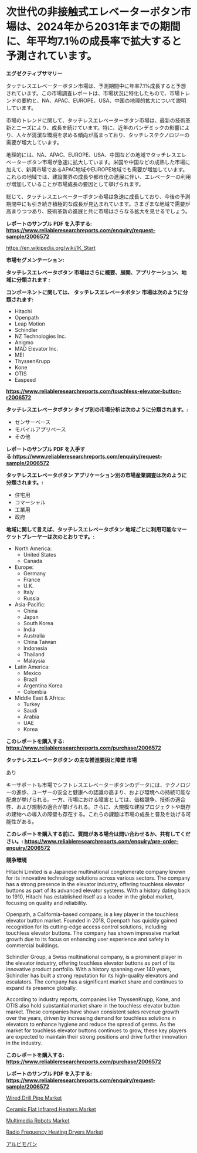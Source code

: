 <p><h1>次世代の非接触式エレベーターボタン市場は、2024年から2031年までの期間に、年平均7.1％の成長率で拡大すると予測されています。</h1></p><p><strong>エグゼクティブサマリー</strong></p>
<p><p>タッチレスエレベーターボタン市場は、予測期間中に年率7.1%成長すると予想されています。この市場調査レポートは、市場状況に特化したもので、市場トレンドの要約と、NA、APAC、EUROPE、USA、中国の地理的拡大について説明しています。</p><p>市場のトレンドに関して、タッチレスエレベーターボタン市場は、最新の技術革新とニーズにより、成長を続けています。特に、近年のパンデミックの影響により、人々が清潔な環境を求める傾向が高まっており、タッチレステクノロジーの需要が増大しています。</p><p>地理的には、NA、APAC、EUROPE、USA、中国などの地域でタッチレスエレベーターボタン市場が急速に拡大しています。米国や中国などの成熟した市場に加えて、新興市場であるAPAC地域やEUROPE地域でも需要が増加しています。これらの地域では、建設業界の成長や都市化の進展に伴い、エレベーターの利用が増加していることが市場成長の要因として挙げられます。</p><p>総じて、タッチレスエレベーターボタン市場は急速に成長しており、今後の予測期間中にも引き続き積極的な成長が見込まれています。さまざまな地域で需要が高まりつつあり、技術革新の進展と共に市場はさらなる拡大を見せるでしょう。</p></p>
<p><strong>レポートのサンプル PDF を入手する: <a href="https://www.reliableresearchreports.com/enquiry/request-sample/2006572">https://www.reliableresearchreports.com/enquiry/request-sample/2006572</a></strong></p>
<p><a href="https://en.wikipedia.org/wiki/IK_Start">https://en.wikipedia.org/wiki/IK_Start</a></p>
<p><strong>市場セグメンテーション:</strong></p>
<p><strong> タッチレスエレベータボタン 市場はさらに概要、展開、アプリケーション、地域に分類されます :</strong></p>
<p><strong>コンポーネントに関しては、 タッチレスエレベータボタン 市場は次のように分類されます:</strong></p>
<p><ul><li>Hitachi</li><li>Openpath</li><li>Leap Motion</li><li>Schindler</li><li>NZ Technologies Inc.</li><li>Anigmo</li><li>MAD Elevator Inc.</li><li>MEI</li><li>ThyssenKrupp</li><li>Kone</li><li>OTIS</li><li>Easpeed</li></ul></p>
<p><strong><a href="https://www.reliableresearchreports.com/touchless-elevator-button-r2006572">https://www.reliableresearchreports.com/touchless-elevator-button-r2006572</a></strong></p>
<p><strong> タッチレスエレベータボタン タイプ別の市場分析は次のように分類されます。:</strong></p>
<p><ul><li>センサーベース</li><li>モバイルアプリベース</li><li>その他</li></ul></p>
<p><strong>レポートのサンプル PDF を入手する:<a href="https://www.reliableresearchreports.com/enquiry/request-sample/2006572">https://www.reliableresearchreports.com/enquiry/request-sample/2006572</a></strong></p>
<p><strong> タッチレスエレベータボタン アプリケーション別の市場産業調査は次のように分類されます。:</strong></p>
<p><ul><li>住宅用</li><li>コマーシャル</li><li>工業用</li><li>政府</li></ul></p>
<p><strong>地域に関して言えば、タッチレスエレベータボタン 地域ごとに利用可能なマーケットプレーヤーは次のとおりです。:</strong></p>
<p><ul>
    <li>
        North America:
        <ul>
            <li>United States</li>
            <li>Canada</li>
        </ul>
    </li>
    <li>
        Europe:
        <ul>
            <li>Germany</li>
            <li>France</li>
            <li>U.K.</li>
            <li>Italy</li>
            <li>Russia</li>
        </ul>
    </li>
    <li>
        Asia-Pacific:
        <ul>
            <li>China</li>
            <li>Japan</li>
            <li>South Korea</li>
            <li>India</li>
            <li>Australia</li>
            <li>China Taiwan</li>
            <li>Indonesia</li>
            <li>Thailand</li>
            <li>Malaysia</li>
        </ul>
    </li>
    <li>
        Latin America:
        <ul>
            <li>Mexico</li>
            <li>Brazil</li>
            <li>Argentina Korea</li>
            <li>Colombia</li>
        </ul>
    </li>
    <li>
        Middle East & Africa:
        <ul>
            <li>Turkey</li>
            <li>Saudi</li>
            <li>Arabia</li>
            <li>UAE</li>
            <li>Korea</li>
        </ul>
    </li>
    </ul></p>
<p><strong>このレポートを購入する: <a href="https://www.reliableresearchreports.com/purchase/2006572">https://www.reliableresearchreports.com/purchase/2006572</a></strong></p>
<p><strong>タッチレスエレベータボタン の主な推進要因と障壁 市場</strong></p>
<p><p>あり</p><p>キーサポートも市場でシフトレスエレベーターボタンのデータには、テクノロジーの進歩、ユーザーの安全と健康への認識の高まり、および環境への持続可能な配慮が挙げられる。一方、市場における障害としては、価格競争、技術の適合性、および規制の適合が挙げられる。さらに、大規模な建設プロジェクトや既存の建物への導入の障壁も存在する。これらの課題は市場の成長と普及を妨げる可能性がある。</p></p>
<p><strong>このレポートを購入する前に、質問がある場合は問い合わせるか、共有してください。: <a href="https://www.reliableresearchreports.com/enquiry/pre-order-enquiry/2006572">https://www.reliableresearchreports.com/enquiry/pre-order-enquiry/2006572</a></strong></p>
<p><strong>競争環境</strong></p>
<p><p>Hitachi Limited is a Japanese multinational conglomerate company known for its innovative technology solutions across various sectors. The company has a strong presence in the elevator industry, offering touchless elevator buttons as part of its advanced elevator systems. With a history dating back to 1910, Hitachi has established itself as a leader in the global market, focusing on quality and reliability.</p><p>Openpath, a California-based company, is a key player in the touchless elevator button market. Founded in 2018, Openpath has quickly gained recognition for its cutting-edge access control solutions, including touchless elevator buttons. The company has shown impressive market growth due to its focus on enhancing user experience and safety in commercial buildings.</p><p>Schindler Group, a Swiss multinational company, is a prominent player in the elevator industry, offering touchless elevator buttons as part of its innovative product portfolio. With a history spanning over 140 years, Schindler has built a strong reputation for its high-quality elevators and escalators. The company has a significant market share and continues to expand its presence globally.</p><p>According to industry reports, companies like ThyssenKrupp, Kone, and OTIS also hold substantial market share in the touchless elevator button market. These companies have shown consistent sales revenue growth over the years, driven by increasing demand for touchless solutions in elevators to enhance hygiene and reduce the spread of germs. As the market for touchless elevator buttons continues to grow, these key players are expected to maintain their strong positions and drive further innovation in the industry.</p></p>
<p><strong>このレポートを購入する: <a href="https://www.reliableresearchreports.com/purchase/2006572">https://www.reliableresearchreports.com/purchase/2006572</a></strong></p>
<p><strong>レポートのサンプル PDF を入手する: <a href="https://www.reliableresearchreports.com/enquiry/request-sample/2006572">https://www.reliableresearchreports.com/enquiry/request-sample/2006572</a></strong><strong></strong></p>
<p><p><a href="https://github.com/hzxpgedq27/Market-Research-Report-List-1/blob/main/wired-drill-pipe-market.md">Wired Drill Pipe Market</a></p><p><a href="https://issuu.com/reportprime-2/docs/ceramic-flat-infrared-heaters-market-size-2030.ppt">Ceramic Flat Infrared Heaters Market</a></p><p><a href="https://github.com/mdinislamsheik/Market-Research-Report-List-1/blob/main/multimedia-robots-market.md">Multimedia Robots Market</a></p><p><a href="https://issuu.com/reportprime-2/docs/radio-frequency-heating-dryers-market-size-2030.pp">Radio Frequency Heating Dryers Market</a></p><p><a href="https://medium.com/@dm15982023/2024%E5%B9%B4%E3%81%8B%E3%82%892031%E5%B9%B4%E3%81%BE%E3%81%A7%E3%81%AE%E6%9C%9F%E9%96%93%E3%81%AB-14-3-%E3%81%AE%E5%B9%B4%E9%96%93%E6%88%90%E9%95%B7%E7%8E%87-cagr-%E3%81%A7%E6%8B%A1%E5%A4%A7%E3%81%97%E3%81%A6%E3%81%84%E3%82%8B%E3%82%A2%E3%83%AB%E3%83%93%E3%83%A2%E3%83%91%E3%83%B3%E5%B8%82%E5%A0%B4%E3%81%AE%E8%A6%8F%E6%A8%A1%E3%81%AB%E9%96%A2%E3%81%99%E3%82%8B%E6%B4%9E%E5%AF%9F-19b987b85888">アルビモパン</a></p></p>